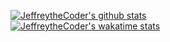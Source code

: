 [![JeffreytheCoder's github stats](https://github-readme-stats.vercel.app/api?username=jeffreythecoder&count_private=true&show_icons=true&theme=gradient&hide=issues&include_all_commits=true)](https://github.com/anuraghazra/github-readme-stats)
<br />
[![JeffreytheCoder's wakatime stats](https://github-readme-stats.vercel.app/api/wakatime?username=JeffreytheCoder)](https://github.com/anuraghazra/github-readme-stats)
